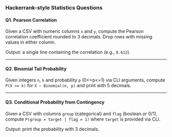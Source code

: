 ### Hackerrank-style Statistics Questions

#### Q1. Pearson Correlation
Given a CSV with numeric columns `x` and `y`, compute the Pearson correlation coefficient rounded to 3 decimals. Drop rows with missing values in either column.

Output: a single line containing the correlation (e.g., `0.612`).

---

#### Q2. Binomial Tail Probability
Given integers `n`, `k` and probability `p` (0<=p<=1) via CLI arguments, compute `P(X >= k)` for `X ~ Binomial(n, p)` and print with 5 decimals.

---

#### Q3. Conditional Probability from Contingency
Given a CSV with columns `group` (categorical) and `flag` (boolean or 0/1), compute `P(group = target | flag = 1)` where `target` is provided via CLI.

Output: print the probability with 3 decimals.


